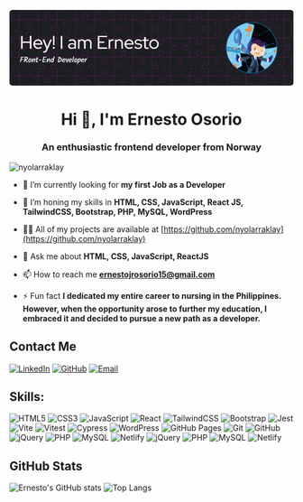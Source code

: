 ![Header](./github-header-image.png)

<h1 align="center">Hi 👋, I'm Ernesto Osorio</h1>
<h3 align="center">An enthusiastic frontend developer from Norway</h3>



<p align="left"> <img src="https://komarev.com/ghpvc/?username=nyolarraklay&label=Profile%20views&color=0e75b6&style=flat" alt="nyolarraklay" /> </p>

- 🔭 I’m currently looking for **my first Job as a Developer**

- 🌱 I’m honing my skills in **HTML, CSS, JavaScript, React JS, TailwindCSS, Bootstrap, PHP, MySQL, WordPress**

- 👨‍💻 All of my projects are available at [https://github.com/nyolarraklay](https://github.com/nyolarraklay)

- 💬 Ask me about **HTML, CSS, JavaScript, ReactJS**

- 📫 How to reach me **ernestojrosorio15@gmail.com**

- ⚡ Fun fact **I dedicated my entire career to nursing in the Philippines. However, when the opportunity arose to further my education, I embraced it and decided to pursue a new path as a developer.**

## Contact Me

[![LinkedIn](https://img.shields.io/badge/linkedin-%230077B5.svg?&style=for-the-badge&logo=linkedin&logoColor=white)](https://linkedin.com/in/ernesto-jr-osorio-16b698248)
[![GitHub](https://img.shields.io/badge/github-%23181717.svg?&style=for-the-badge&logo=github&logoColor=white)](https://github.com/nyolarraklay)
[![Email](https://img.shields.io/badge/email-%23D14836.svg?&style=for-the-badge&logo=gmail&logoColor=white)](mailto:ernestojrosorio15@gmail.com)
## Skills:

![HTML5](https://img.shields.io/badge/html5-%23E34F26.svg?&style=for-the-badge&logo=html5&logoColor=white)
![CSS3](https://img.shields.io/badge/css3-%231572B6.svg?&style=for-the-badge&logo=css3&logoColor=white)
![JavaScript](https://img.shields.io/badge/javascript-%23F7DF1E.svg?&style=for-the-badge&logo=javascript&logoColor=black)
![React](https://img.shields.io/badge/react-%2320232a.svg?&style=for-the-badge&logo=react&logoColor=%2361DAFB)
![TailwindCSS](https://img.shields.io/badge/tailwindcss-%2338B2AC.svg?&style=for-the-badge&logo=tailwind-css&logoColor=white)
![Bootstrap](https://img.shields.io/badge/bootstrap-%23563D7C.svg?&style=for-the-badge&logo=bootstrap&logoColor=white)
![Jest](https://img.shields.io/badge/jest-%23C21325.svg?&style=for-the-badge&logo=jest&logoColor=white)
![Vite](https://img.shields.io/badge/vite-%23646CFF.svg?&style=for-the-badge&logo=vite&logoColor=white)
![Vitest](https://img.shields.io/badge/vitest-%23343434.svg?&style=for-the-badge&logo=vitest&logoColor=white)
![Cypress](https://img.shields.io/badge/cypress-%2317202C.svg?&style=for-the-badge&logo=cypress&logoColor=white)
![WordPress](https://img.shields.io/badge/wordpress-%2321759B.svg?&style=for-the-badge&logo=wordpress&logoColor=white)
![GitHub Pages](https://img.shields.io/badge/github%20pages-%23327FC7.svg?&style=for-the-badge&logo=github&logoColor=white)
![Git](https://img.shields.io/badge/git-%23F05033.svg?&style=for-the-badge&logo=git&logoColor=white)
![GitHub](https://img.shields.io/badge/github-%23181717.svg?&style=for-the-badge&logo=github&logoColor=white)
![jQuery](https://img.shields.io/badge/jquery-%230769AD.svg?&style=for-the-badge&logo=jquery&logoColor=white)
![PHP](https://img.shields.io/badge/php-%23777BB4.svg?&style=for-the-badge&logo=php&logoColor=white)
![MySQL](https://img.shields.io/badge/mysql-%234479A1.svg?&style=for-the-badge&logo=mysql&logoColor=white)
![Netlify](https://img.shields.io/badge/netlify-%2300C7B7.svg?&style=for-the-badge&logo=netlify&logoColor=white)
![jQuery](https://img.shields.io/badge/jquery-%230769AD.svg?&style=for-the-badge&logo=jquery&logoColor=white)
![PHP](https://img.shields.io/badge/php-%23777BB4.svg?&style=for-the-badge&logo=php&logoColor=white)
![MySQL](https://img.shields.io/badge/mysql-%234479A1.svg?&style=for-the-badge&logo=mysql&logoColor=white)
![Netlify](https://img.shields.io/badge/netlify-%2300C7B7.svg?&style=for-the-badge&logo=netlify&logoColor=white)

## GitHub Stats

![Ernesto's GitHub stats](https://github-readme-stats.vercel.app/api?username=nyolarraklay&show_icons=true&theme=radical)
![Top Langs](https://github-readme-stats.vercel.app/api/top-langs/?username=nyolarraklay&layout=compact&theme=radical)


